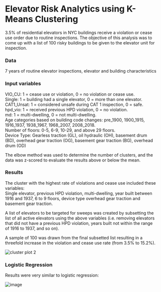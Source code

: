 # Elevator Risk Analytics using K-Means Clustering

3.5% of residential elevators in NYC buildings receive a violation or cease use order due to routine inspections. The objective of this analysis was to come up with a list of 100 risky buildings to be given to the elevator unit for inspection. 

### Data  
7 years of routine elevator inspections, elevator and building characteristics

### Input variables

VIO_CU: 1 = cease use or violation, 0 = no violation or cease use.\
Single: 1 = building had a single elevator, 0 = more than one elevator.\
CAT1_Unsat: 1 = considered unsafe during CAT 1 inspection, 0 = safe.\
hpd_vio: 1 = received previous HPD violation, 0 = no violation.\
md: 1 = multi-dwelling, 0 = not multi-dwelling.\
Age categories based on building code changes: pre_1900, 1900_1915, 1916_1937, 1938_1967, 1968_2007, 2008_2018.\
Number of floors: 0-5, 6-9, 10-29, and above 29 floors.\
Device Type: Gearless traction (GL), oil hydraulic (OH), basement drum (BD), overhead gear traction (OG), basement gear traction (BG), overhead drum (OD)

The elbow method was used to determine the number of clusters, and the data was z-scored to evaluate the results above or below the mean.


### Results
The cluster with the highest rate of violations and cease use included these variables:\
Single elevator, previous HPD violation, multi-dwelling, year built between 1916 and 1937, 6 to 9 floors, device type overhead gear traction and basement gear traction.

A list of elevators to be targeted for sweeps was created by subsetting the list of all active elevators using the above variables (i.e. removing elevators that did not have a previous HPD violation, years built not within the range of 1916 to 1937, and so on).

A sample of 100 was drawn from the final subsetted list resulting in a threefold increase in the violation and cease use rate (from 3.5% to 15.2%).


![cluster plot 2](https://user-images.githubusercontent.com/11237613/40857907-99fba8f4-65aa-11e8-80ce-8e0f1fba7f06.png)

### Logistic Regression
Results were very similar to logistic regression:

![image](https://user-images.githubusercontent.com/11237613/40933693-3d02934e-6800-11e8-85ce-ea34ef07006a.png)

